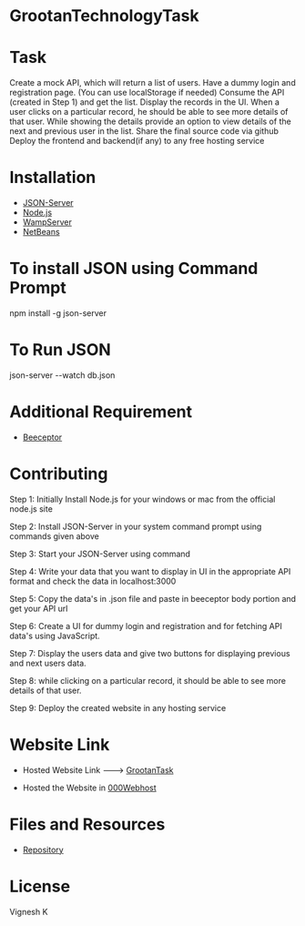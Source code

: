 # GrootanTechnologyTask

# Task
Create a mock API, which will return a list of users.
Have a dummy login and registration page. (You can use localStorage if needed)
Consume the API (created in Step 1) and get the list.
Display the records in the UI.
When a user clicks on a particular record, he should be able to see more details of that user.
While showing the details provide an option to view details of the next and previous user in the list.
Share the final source code via github
Deploy the frontend and backend(if any) to any free hosting service
# Installation
* [JSON-Server](https://github.com/typicode/json-server)<br/>
* [Node.js](https://nodejs.org/en/)<br/>
* [WampServer](https://sourceforge.net/projects/wampserver/)<br/>
* [NetBeans](https://netbeans.apache.org/download/nb122/nb122.html)<br/>
# To install JSON using Command Prompt

npm install -g json-server 
# To Run JSON

json-server --watch db.json
# Additional Requirement
* [Beeceptor](https://beeceptor.com/)
# Contributing
Step 1:
Initially Install Node.js for your windows or mac from the official node.js site

Step 2:
Install JSON-Server in your system command prompt using commands given above

Step 3:
Start your JSON-Server using command

Step 4:
Write your data that you want to display in UI in the appropriate API format and check the data in localhost:3000

Step 5:
Copy the data's in .json file and paste in beeceptor body portion and get your API url

Step 6:
Create a UI for dummy login and registration and for fetching API data's using JavaScript.

Step 7:
Display the users data and give two buttons for displaying previous and next users data.

Step 8:
while clicking on a particular record, it should be able to see more details of that user.

Step 9:
Deploy the created website in any hosting service

# Website Link
* Hosted Website Link ---> [GrootanTask](https://grootantask.000webhostapp.com/)

* Hosted the Website in [000Webhost](https://in.000webhost.com/?__cf_chl_jschl_tk__=b101771b5705f6832e642dbd367b6ed47d37e1d3-1625389373-0-AcgoqWS_ZeaTLJIwCrQHjJdfZF_ND6x7snhRPKvrfNlWGJq7B7xIs6mQd-vzVFb_lXMwX9gaxxiFYaQVuhagJAh6q1Sx5dby2LEFbQ9VJGH2oBLLo3xvsS8xvTkKJfcxo9wB1kBcFYF6O_CZQ08EJcIMWBothYWOp57o4vEpWj8_laa9zBKKFzxjDbnWrR0AIx0y92I5hB24mqwa7lFwE0IiXv_bbW81ymj_cJRE4XPz0imddqrQzhbgWde49EcJJWxrhcT4fCQ_m8S8vvxdOpickfxPk-a1cAKu1DGSmD6Z0nljyb_40nmM5vCuzGsin70yEgIJdTg0gEVlnaLD5tz8xZ40KuT2fQhx8g3HCuGFSsQaNhBJgWdzIqkHgMWC7a2LlUpfSOmGEZBmWqNbREs)

# Files and Resources
* [Repository](https://github.com/vignesh1920/GrootanTechnologyTask)
# License
Vignesh K
